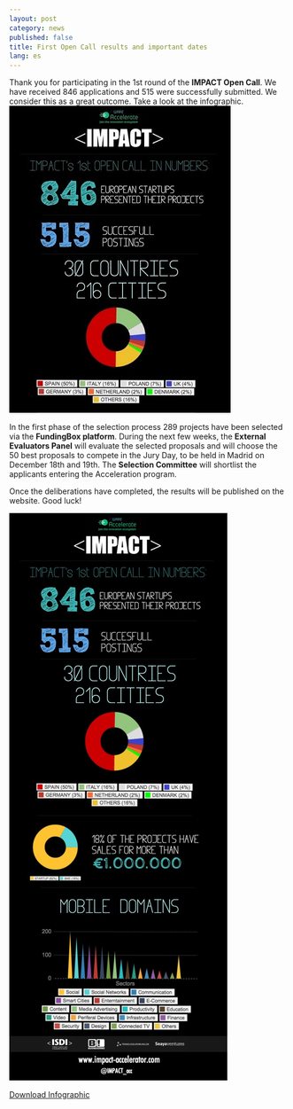 ```yaml
---
layout: post
category: news
published: false
title: First Open Call results and important dates
lang: es
---
```


Thank you for participating in the 1st round of the **IMPACT Open Call**. We have received 846 applications and 515 were successfully submitted. We consider this as a great outcome.  Take a look at the infographic.
![IMPACT_1st_OPEN_CALL_INFOGRAPHY_FINAL_v2_recortada.jpg](/assets/IMPACT_1st_OPEN_CALL_INFOGRAPHY_FINAL_v2_recortada.jpg)


In the first phase of the selection process 289 projects have been selected via the **FundingBox platform**. During the next few weeks, the **External Evaluators Panel** will evaluate the selected proposals and will choose the 50 best proposals to compete in the Jury Day, to be held in Madrid on December 18th and 19th. The **Selection Committee** will shortlist the applicants entering the Acceleration program.

Once the deliberations have completed, the results will be published on the website.  Good luck!

![IMPACT_1st_OPEN_CALL_INFOGRAPHY_FINAL_v2.jpg](/assets/IMPACT_1st_OPEN_CALL_INFOGRAPHY_FINAL_v2.jpg)


<a href=”/assets/IMPACT_1st_OPEN_CALL_INFOGRAPHY_FINAL_v2.jpg”><i class=”icon-download-1”></i>Download Infographic</a>